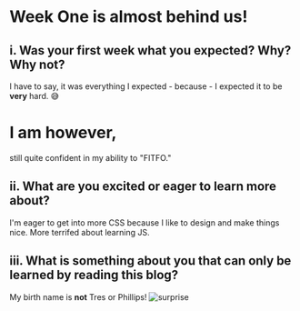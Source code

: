# Week One is almost behind us!

## i. Was your first week what you expected? Why? Why not?
I have to say, it was everything I expected - because - I expected it to be **very** hard. :sweat_smile:
# I am however,
still quite confident in my ability to "FITFO."

## ii. What are you excited or eager to learn more about?
I'm eager to get into more CSS because I like to design and make things nice. More terrifed about learning JS.

## iii. What is something about you that can only be learned by reading this blog?
My birth name is **not** Tres or Phillips!
<img src="https://giphy.com/gifs/excited-parks-and-rec-andy-dwyer-90F8aUepslB84" alt="surprise"/>